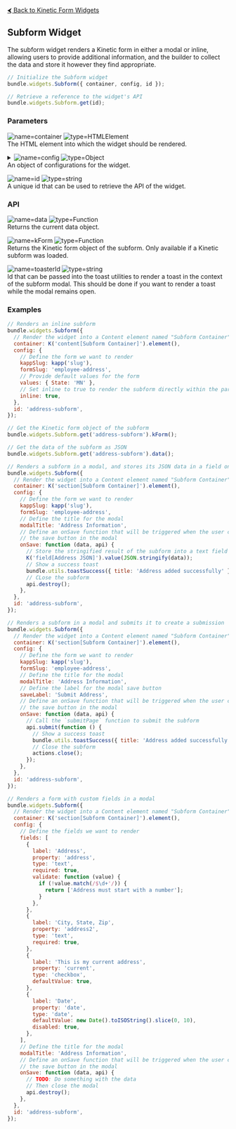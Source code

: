 [&#x2B9C; Back to Kinetic Form Widgets](README.md#available-widgets)

## Subform Widget

The subform widget renders a Kinetic form in either a modal or inline, allowing users to provide additional information, and the builder to collect the data and store it however they find appropriate.

```js
// Initialize the Subform widget
bundle.widgets.Subform({ container, config, id });

// Retrieve a reference to the widget's API
bundle.widgets.Subform.get(id);
```

### Parameters

![name=container](https://img.shields.io/badge/container-gray)
![type=HTMLElement](https://img.shields.io/badge/HTMLElement-e66e22)  
The HTML element into which the widget should be rendered.

<details>
<summary>
  <img alt="name=config" src="https://img.shields.io/badge/config-gray">
  <img alt="type=Object" src="https://img.shields.io/badge/Object-e66e22">
  <br>
  An object of configurations for the widget.
</summary>
<br>
<blockquote>

![name=kappSlug](https://img.shields.io/badge/kappSlug-gray)
![type=string](https://img.shields.io/badge/string-e66e22)  
The slug of the kapp in which the subform you want to render exists.

![name=formSlug](https://img.shields.io/badge/formSlug-gray)
![type=string](https://img.shields.io/badge/string-e66e22)  
The slug of the form you want to render.

![name=submissionId](https://img.shields.io/badge/submissionId-gray)
![type=string](https://img.shields.io/badge/string-e66e22)  
The submission id of the submission you want to render.

<details>
<summary>
  <img alt="name=fields" src="https://img.shields.io/badge/fields-gray">
  <img alt="type=Object" src="https://img.shields.io/badge/Object[]-e66e22">
  <br>
  A list of custom field definitions to render as a form instead of using a Kinetic form.
</summary>
<br>
<blockquote>

![name=label](https://img.shields.io/badge/label-gray)
![type=string](https://img.shields.io/badge/string-e66e22)  
The label of the field.

![name=property](https://img.shields.io/badge/property-gray)
![type=string](https://img.shields.io/badge/string-e66e22)  
The property name that this field's data will be stored under in the resulting data object.

![name=type](https://img.shields.io/badge/type-gray)
![type=string](https://img.shields.io/badge/string-e66e22)  
The type of field to render. Available options are 'text', 'checkbox', 'date', 'datetime', or 'time'. Fields without a type will not be rendered.

![name=defaultValue](https://img.shields.io/badge/defaultValue-gray)
![type=*](https://img.shields.io/badge/*-e66e22)  
The default value for the field, used if the `values` configuration is not provided.

![name=required](https://img.shields.io/badge/required-gray)
![type=boolean](https://img.shields.io/badge/boolean-e66e22)  
Should the field be required. Defaults to false.

![name=disabled](https://img.shields.io/badge/disabled-gray)
![type=boolean](https://img.shields.io/badge/boolean-e66e22)  
Should the field be disabled. Defaults to false.

![name=validate](https://img.shields.io/badge/validate%28value,%20data%29-gray)
![type=Function](https://img.shields.io/badge/Function-e66e22)  
Validation function for validating this field. It should return an array of error messages if the field is invalid.

</blockquote>
</details>

![name=values](https://img.shields.io/badge/values-gray)
![type=Object](https://img.shields.io/badge/Object-e66e22)  
Map of default field values to use for the form.

![name=disabled](https://img.shields.io/badge/disabled-gray)
![type=boolean](https://img.shields.io/badge/boolean-e66e22)  
Should the form be rendered with disabled fields.

![name=onLoad](https://img.shields.io/badge/onLoad%28api%29-gray)
![type=Function](https://img.shields.io/badge/Function-e66e22)  
Function that's called when the subform is loaded.  
It is passed an `api` object which contains the following properties:  
`kForm`: A function that returns the kinetic form object. Only available if a Kinetic subform is loaded.
`destroy`: A function that closes the subform.  
`toasterId`: A string id that can be provided to the Toast functions to render a toast inside the context of the subform modal.

![name=onSave](https://img.shields.io/badge/onSave%28data,%20api%29-gray)
![type=Function](https://img.shields.io/badge/Function-e66e22)  
Function that's called when the save button of the widget is clicked. If omitted, the save button will not be rendered.  
It is passed a `data` object representing the form data, and an `api` object which contains the following properties:  
`destroy`: A function that closes the subform.  
`toasterId`: A string id that can be provided to the Toast functions to render a toast inside the context of the subform modal.

![name=onError](https://img.shields.io/badge/onError%28api%29-gray)
![type=Function](https://img.shields.io/badge/Function-e66e22)  
Function that's called when the subform fails to load. Only called if attempting to load a Kinetic form.  
It is passed an `api` object which contains the following properties:  
`destroy`: A function that closes the subform.  
`toasterId`: A string id that can be provided to the Toast functions to render a toast inside the context of the subform modal.

![name=inline](https://img.shields.io/badge/inline-gray)
![type=boolean](https://img.shields.io/badge/boolean-e66e22)  
Should the form render inline instead of in a modal.

![name=modalTitle](https://img.shields.io/badge/modalTitle-gray)
![type=string](https://img.shields.io/badge/string-e66e22)  
The title for the modal when the subform is rendered in a modal.

![name=modalSize](https://img.shields.io/badge/modalSize-gray)
![type=string](https://img.shields.io/badge/string-e66e22)  
The size of the modal when the subform is rendered in a modal. Accepts `sm` (default), `md`, `lg`, and `xl`.

![name=saveLabel](https://img.shields.io/badge/saveLabel-gray)
![type=string](https://img.shields.io/badge/string-e66e22)  
The label for the save button.

</blockquote>
</details>

![name=id](https://img.shields.io/badge/id-gray)
![type=string](https://img.shields.io/badge/string-e66e22)  
A unique id that can be used to retrieve the API of the widget.

### API

![name=data](https://img.shields.io/badge/data%28%29-gray)
![type=Function](https://img.shields.io/badge/Function-e66e22)  
Returns the current data object.

![name=kForm](https://img.shields.io/badge/kForm%28%29-gray)
![type=Function](https://img.shields.io/badge/Function-e66e22)  
Returns the Kinetic form object of the subform. Only available if a Kinetic subform was loaded.

![name=toasterId](https://img.shields.io/badge/toasterId-gray)
![type=string](https://img.shields.io/badge/string-e66e22)  
Id that can be passed into the toast utilities to render a toast in the context of the subform modal. This should be done if you want to render a toast while the modal remains open.

### Examples

```js
// Renders an inline subform
bundle.widgets.Subform({
  // Render the widget into a Content element named "Subform Container"
  container: K('content[Subform Container]').element(),
  config: {
    // Define the form we want to render
    kappSlug: kapp('slug'),
    formSlug: 'employee-address',
    // Provide default values for the form
    values: { State: 'MN' },
    // Set inline to true to render the subform directly within the parent form
    inline: true,
  },
  id: 'address-subform',
});

// Get the Kinetic form object of the subform
bundle.widgets.Subform.get('address-subform').kForm();

// Get the data of the subform as JSON
bundle.widgets.Subform.get('address-subform').data();
```

```js
// Renders a subform in a modal, and stores its JSON data in a field on the form
bundle.widgets.Subform({
  // Render the widget into a Content element named "Subform Container"
  container: K('section[Subform Container]').element(),
  config: {
    // Define the form we want to render
    kappSlug: kapp('slug'),
    formSlug: 'employee-address',
    // Define the title for the modal
    modalTitle: 'Address Information',
    // Define an onSave function that will be triggered when the user clicks
    // the save button in the modal
    onSave: function (data, api) {
      // Store the stringified result of the subform into a text field
      K('field[Address JSON]').value(JSON.stringify(data));
      // Show a success toast
      bundle.utils.toastSuccess({ title: 'Address added successfully' });
      // CLose the subform
      api.destroy();
    },
  },
  id: 'address-subform',
});
```

```js
// Renders a subform in a modal and submits it to create a submission
bundle.widgets.Subform({
  // Render the widget into a Content element named "Subform Container"
  container: K('section[Subform Container]').element(),
  config: {
    // Define the form we want to render
    kappSlug: kapp('slug'),
    formSlug: 'employee-address',
    // Define the title for the modal
    modalTitle: 'Address Information',
    // Define the label for the modal save button
    saveLabel: 'Submit Address',
    // Define an onSave function that will be triggered when the user clicks
    // the save button in the modal
    onSave: function (data, api) {
      // Call the `submitPage` function to submit the subform
      api.submit(function () {
        // Show a success toast
        bundle.utils.toastSuccess({ title: 'Address added successfully' });
        // Close the subform
        actions.close();
      });
    },
  },
  id: 'address-subform',
});
```

```js
// Renders a form with custom fields in a modal
bundle.widgets.Subform({
  // Render the widget into a Content element named "Subform Container"
  container: K('section[Subform Container]').element(),
  config: {
    // Define the fields we want to render
    fields: [
      {
        label: 'Address',
        property: 'address',
        type: 'text',
        required: true,
        validate: function (value) {
          if (!value.match(/$\d+'/)) {
            return ['Address must start with a number'];
          }
        },
      },
      {
        label: 'City, State, Zip',
        property: 'address2',
        type: 'text',
        required: true,
      },
      {
        label: 'This is my current address',
        property: 'current',
        type: 'checkbox',
        defaultValue: true,
      },
      {
        label: 'Date',
        property: 'date',
        type: 'date',
        defaultValue: new Date().toISOString().slice(0, 10),
        disabled: true,
      },
    ],
    // Define the title for the modal
    modalTitle: 'Address Information',
    // Define an onSave function that will be triggered when the user clicks
    // the save button in the modal
    onSave: function (data, api) {
      // TODO: Do something with the data
      // Then close the modal
      api.destroy();
    },
  },
  id: 'address-subform',
});
```

